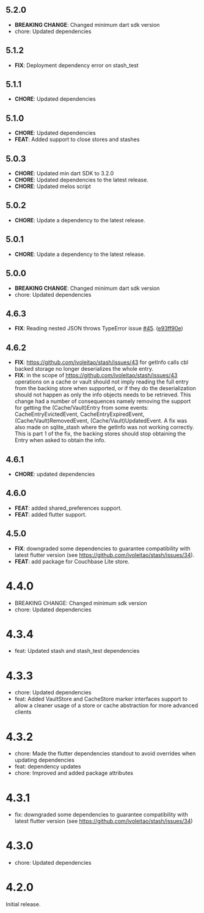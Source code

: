 ## 5.2.0

- **BREAKING CHANGE**: Changed minimum dart sdk version
- chore: Updated dependencies

## 5.1.2

 - **FIX**: Deployment dependency error on stash_test

## 5.1.1

 - **CHORE**: Updated dependencies

## 5.1.0

 - **CHORE**: Updated dependencies
 - **FEAT**: Added support to close stores and stashes

## 5.0.3

 - **CHORE**: Updated min dart SDK to 3.2.0
 - **CHORE**: Updated dependencies to the latest release.
 - **CHORE**: Updated melos script
 
## 5.0.2

 - **CHORE**: Update a dependency to the latest release.

## 5.0.1

 - **CHORE**: Update a dependency to the latest release.

## 5.0.0

- **BREAKING CHANGE**: Changed minimum dart sdk version
- chore: Updated dependencies

## 4.6.3

 - **FIX**: Reading nested JSON throws TypeError issue [#45](https://github.com/ivoleitao/stash/issues/45). ([e93ff90e](https://github.com/ivoleitao/stash/commit/e93ff90ed0f849779b58c3baa4d34973608ce7ab))

## 4.6.2

 - **FIX**: https://github.com/ivoleitao/stash/issues/43 for getInfo calls cbl backed storage no longer deserializes the whole entry.
 - **FIX**: in the scope of https://github.com/ivoleitao/stash/issues/43 operations on a cache or vault should not imply reading the full entry from the backing store when supported, or if they do the deserialization should not happen as only the info objects needs to be retrieved. This change had a number of consequences namely removing the support for getting the (Cache/Vault)Entry from some events: CacheEntryEvictedEvent, CacheEntryExpiredEvent, (Cache/Vault)RemovedEvent, (Cache/Vault)UpdatedEvent. A fix was also made on sqlite_stash where the getInfo was not working correctly. This is part 1 of the fix, the backing stores should stop obtaining the Entry when asked to obtain the info.

## 4.6.1

 - **CHORE**: updated dependencies
 
## 4.6.0

 - **FEAT**: added shared_preferences support.
 - **FEAT**: added flutter support.

## 4.5.0

 - **FIX**: downgraded some dependencies to guarantee compatibility with latest flutter version (see https://github.com/ivoleitao/stash/issues/34).
 - **FEAT**: add package for Couchbase Lite store.

# 4.4.0

- BREAKING CHANGE: Changed minimum sdk version
- chore: Updated dependencies

# 4.3.4

- feat: Updated stash and stash_test dependencies

# 4.3.3

- chore: Updated dependencies
- feat: Added VaultStore and CacheStore marker interfaces support to allow a cleaner usage of a store or cache abstraction for more advanced clients

# 4.3.2

- chore: Made the flutter dependencies standout to avoid overrides when updating dependencies
- feat: dependency updates
- chore: Improved and added package attributes

# 4.3.1

- fix: downgraded some dependencies to guarantee compatibility with latest flutter version (see https://github.com/ivoleitao/stash/issues/34) 

# 4.3.0

- chore: Updated dependencies

# 4.2.0

Initial release.
